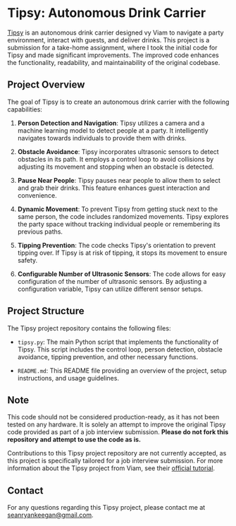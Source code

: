 # Tipsy: Autonomous Drink Carrier

[Tipsy](https://docs.viam.com/tutorials/projects/tipsy/) is an autonomous drink carrier designed vy Viam to navigate a party environment, interact with guests, and deliver drinks. This project is a submission for a take-home assignment, where I took the initial code for Tipsy and made significant improvements. The improved code enhances the functionality, readability, and maintainability of the original codebase.

## Project Overview

The goal of Tipsy is to create an autonomous drink carrier with the following capabilities:

1. **Person Detection and Navigation**: Tipsy utilizes a camera and a machine learning model to detect people at a party. It intelligently navigates towards individuals to provide them with drinks.

2. **Obstacle Avoidance**: Tipsy incorporates ultrasonic sensors to detect obstacles in its path. It employs a control loop to avoid collisions by adjusting its movement and stopping when an obstacle is detected.

3. **Pause Near People**: Tipsy pauses near people to allow them to select and grab their drinks. This feature enhances guest interaction and convenience.

4. **Dynamic Movement**: To prevent Tipsy from getting stuck next to the same person, the code includes randomized movements. Tipsy explores the party space without tracking individual people or remembering its previous paths.

5. **Tipping Prevention**: The code checks Tipsy's orientation to prevent tipping over. If Tipsy is at risk of tipping, it stops its movement to ensure safety.

6. **Configurable Number of Ultrasonic Sensors**: The code allows for easy configuration of the number of ultrasonic sensors. By adjusting a configuration variable, Tipsy can utilize different sensor setups.


## Project Structure

The Tipsy project repository contains the following files:

- `tipsy.py`: The main Python script that implements the functionality of Tipsy. This script includes the control loop, person detection, obstacle avoidance, tipping prevention, and other necessary functions.

- `README.md`: This README file providing an overview of the project, setup instructions, and usage guidelines.

## Note

This code should not be considered production-ready, as it has not been tested on any hardware. It is solely an attempt to improve the original Tipsy code provided as part of a job interview submission. **Please do not fork this repository and attempt to use the code as is.**

Contributions to this Tipsy project repository are not currently accepted, as this project is specifically tailored for a job interview submission. For more information about the Tipsy project from Viam, see their [official tutorial](https://docs.viam.com/tutorials/projects/tipsy/).

## Contact

For any questions regarding this Tipsy project, please contact me at seanryankeegan@gmail.com.
